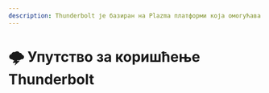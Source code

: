 ```yaml
---
description: Thunderbolt је базиран на Plazma платформи која омогућава експерименталне печате да се користе директно као Флавор.
---
```


# 🌩️ Упутство за коришћење Thunderbolt
